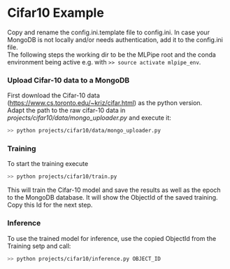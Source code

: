 # Cifar10 Example

Copy and rename the config.ini.template file to config.ini. In case your MongoDB is not locally and/or needs authentication, add it to the config.ini file.</br>
The following steps the working dir to be the MLPipe root and the conda environment being active e.g. with `>> source activate mlpipe_env`.

### Upload Cifar-10 data to a MongoDB
First download the Cifar-10 data (https://www.cs.toronto.edu/~kriz/cifar.html) as the python version.</br>
Adapt the path to the raw cifar-10 data in _projects/cifar10/data/mongo_uploader.py_ and execute it:
```bash
>> python projects/cifar10/data/mongo_uploader.py
```

### Training
To start the training execute
```bash
>> python projects/cifar10/train.py
```
This will train the Cifar-10 model and save the results as well as the epoch to the MongoDB database. It will show the ObjectId of the saved training. Copy this Id for the next step.

### Inference
To use the trained model for inference, use the copied ObjectId from the Training setp and call:
```bash
>> python projects/cifar10/inference.py OBJECT_ID
```